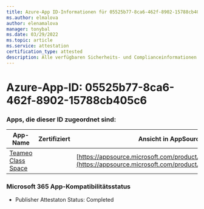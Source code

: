 ```yaml
---
title: Azure-App ID-Informationen für 05525b77-8ca6-462f-8902-15788cb405c6
ms.author: elmalova
author: elenamalova
manager: tonybal
ms.date: 03/29/2022
ms.topic: article
ms.service: attestation
certification_type: attested
description: Alle verfügbaren Sicherheits- und Complianceinformationen für 05525b77-8ca6-462f-8902-15788cb405c6.
---
```

# <a name="azure-app-id-05525b77-8ca6-462f-8902-15788cb405c6"></a>Azure-App-ID: 05525b77-8ca6-462f-8902-15788cb405c6


### <a name="apps-associated-with-this-id"></a>Apps, die dieser ID zugeordnet sind:
| **App-Name** | **Zertifiziert** | **Ansicht in AppSource** |
|--------------|---------------|-----------------------|
| [Teameo Class Space](../forward/WA200003630.md) |  | [https://appsource.microsoft.com/product/office/WA200003630](https://appsource.microsoft.com/product/office/WA200003630) |

### <a name="microsoft-365-app-compliance-status"></a>Microsoft 365 App-Kompatibilitätsstatus
- Publisher Attestaton Status: Completed
